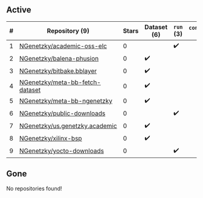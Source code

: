 ## Active
| # | Repository (9) | Stars | Dataset (6) | `run` (3) | `containers-run` |
| --- | --- | --- | --- | --- | --- |
| 1 | [NGenetzky/academic-oss-elc](https://github.com/NGenetzky/academic-oss-elc) | 0 |  | :heavy_check_mark: |  |
| 2 | [NGenetzky/balena-phusion](https://github.com/NGenetzky/balena-phusion) | 0 | :heavy_check_mark: |  |  |
| 3 | [NGenetzky/bitbake.bblayer](https://github.com/NGenetzky/bitbake.bblayer) | 0 | :heavy_check_mark: |  |  |
| 4 | [NGenetzky/meta-bb-fetch-dataset](https://github.com/NGenetzky/meta-bb-fetch-dataset) | 0 | :heavy_check_mark: |  |  |
| 5 | [NGenetzky/meta-bb-ngenetzky](https://github.com/NGenetzky/meta-bb-ngenetzky) | 0 | :heavy_check_mark: |  |  |
| 6 | [NGenetzky/public-downloads](https://github.com/NGenetzky/public-downloads) | 0 |  | :heavy_check_mark: |  |
| 7 | [NGenetzky/us.genetzky.academic](https://github.com/NGenetzky/us.genetzky.academic) | 0 | :heavy_check_mark: |  |  |
| 8 | [NGenetzky/xilinx-bsp](https://github.com/NGenetzky/xilinx-bsp) | 0 | :heavy_check_mark: |  |  |
| 9 | [NGenetzky/yocto-downloads](https://github.com/NGenetzky/yocto-downloads) | 0 |  | :heavy_check_mark: |  |

## Gone
No repositories found!

